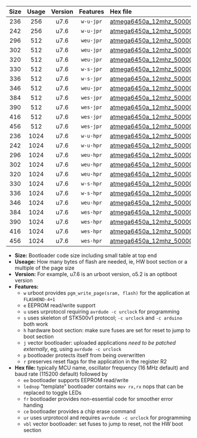 |Size|Usage|Version|Features|Hex file|
|:-:|:-:|:-:|:-:|:--|
|236|256|u7.6|`w-u-jpr`|[atmega6450a_12mhz_500000bps_ur_vbl.hex](https://raw.githubusercontent.com/stefanrueger/urboot/main//atmega6450a_12mhz_500000bps_ur_vbl.hex)|
|242|256|u7.6|`w-u-jpr`|[atmega6450a_12mhz_500000bps_lednop_ur_vbl.hex](https://raw.githubusercontent.com/stefanrueger/urboot/main//atmega6450a_12mhz_500000bps_lednop_ur_vbl.hex)|
|296|512|u7.6|`weu-jpr`|[atmega6450a_12mhz_500000bps_ee_ur_vbl.hex](https://raw.githubusercontent.com/stefanrueger/urboot/main//atmega6450a_12mhz_500000bps_ee_ur_vbl.hex)|
|302|512|u7.6|`weu-jpr`|[atmega6450a_12mhz_500000bps_ee_lednop_ur_vbl.hex](https://raw.githubusercontent.com/stefanrueger/urboot/main//atmega6450a_12mhz_500000bps_ee_lednop_ur_vbl.hex)|
|320|512|u7.6|`weu-jpr`|[atmega6450a_12mhz_500000bps_ee_lednop_fr_ur_vbl.hex](https://raw.githubusercontent.com/stefanrueger/urboot/main//atmega6450a_12mhz_500000bps_ee_lednop_fr_ur_vbl.hex)|
|330|512|u7.6|`w-s-jpr`|[atmega6450a_12mhz_500000bps_vbl.hex](https://raw.githubusercontent.com/stefanrueger/urboot/main//atmega6450a_12mhz_500000bps_vbl.hex)|
|336|512|u7.6|`w-s-jpr`|[atmega6450a_12mhz_500000bps_lednop_vbl.hex](https://raw.githubusercontent.com/stefanrueger/urboot/main//atmega6450a_12mhz_500000bps_lednop_vbl.hex)|
|346|512|u7.6|`weu-jpr`|[atmega6450a_12mhz_500000bps_ee_lednop_fr_ce_ur_vbl.hex](https://raw.githubusercontent.com/stefanrueger/urboot/main//atmega6450a_12mhz_500000bps_ee_lednop_fr_ce_ur_vbl.hex)|
|384|512|u7.6|`wes-jpr`|[atmega6450a_12mhz_500000bps_ee_vbl.hex](https://raw.githubusercontent.com/stefanrueger/urboot/main//atmega6450a_12mhz_500000bps_ee_vbl.hex)|
|390|512|u7.6|`wes-jpr`|[atmega6450a_12mhz_500000bps_ee_lednop_vbl.hex](https://raw.githubusercontent.com/stefanrueger/urboot/main//atmega6450a_12mhz_500000bps_ee_lednop_vbl.hex)|
|416|512|u7.6|`wes-jpr`|[atmega6450a_12mhz_500000bps_ee_lednop_fr_vbl.hex](https://raw.githubusercontent.com/stefanrueger/urboot/main//atmega6450a_12mhz_500000bps_ee_lednop_fr_vbl.hex)|
|456|512|u7.6|`wes-jpr`|[atmega6450a_12mhz_500000bps_ee_lednop_fr_ce_vbl.hex](https://raw.githubusercontent.com/stefanrueger/urboot/main//atmega6450a_12mhz_500000bps_ee_lednop_fr_ce_vbl.hex)|
|236|1024|u7.6|`w-u-hpr`|[atmega6450a_12mhz_500000bps_ur.hex](https://raw.githubusercontent.com/stefanrueger/urboot/main//atmega6450a_12mhz_500000bps_ur.hex)|
|242|1024|u7.6|`w-u-hpr`|[atmega6450a_12mhz_500000bps_lednop_ur.hex](https://raw.githubusercontent.com/stefanrueger/urboot/main//atmega6450a_12mhz_500000bps_lednop_ur.hex)|
|296|1024|u7.6|`weu-hpr`|[atmega6450a_12mhz_500000bps_ee_ur.hex](https://raw.githubusercontent.com/stefanrueger/urboot/main//atmega6450a_12mhz_500000bps_ee_ur.hex)|
|302|1024|u7.6|`weu-hpr`|[atmega6450a_12mhz_500000bps_ee_lednop_ur.hex](https://raw.githubusercontent.com/stefanrueger/urboot/main//atmega6450a_12mhz_500000bps_ee_lednop_ur.hex)|
|320|1024|u7.6|`weu-hpr`|[atmega6450a_12mhz_500000bps_ee_lednop_fr_ur.hex](https://raw.githubusercontent.com/stefanrueger/urboot/main//atmega6450a_12mhz_500000bps_ee_lednop_fr_ur.hex)|
|330|1024|u7.6|`w-s-hpr`|[atmega6450a_12mhz_500000bps.hex](https://raw.githubusercontent.com/stefanrueger/urboot/main//atmega6450a_12mhz_500000bps.hex)|
|336|1024|u7.6|`w-s-hpr`|[atmega6450a_12mhz_500000bps_lednop.hex](https://raw.githubusercontent.com/stefanrueger/urboot/main//atmega6450a_12mhz_500000bps_lednop.hex)|
|346|1024|u7.6|`weu-hpr`|[atmega6450a_12mhz_500000bps_ee_lednop_fr_ce_ur.hex](https://raw.githubusercontent.com/stefanrueger/urboot/main//atmega6450a_12mhz_500000bps_ee_lednop_fr_ce_ur.hex)|
|384|1024|u7.6|`wes-hpr`|[atmega6450a_12mhz_500000bps_ee.hex](https://raw.githubusercontent.com/stefanrueger/urboot/main//atmega6450a_12mhz_500000bps_ee.hex)|
|390|1024|u7.6|`wes-hpr`|[atmega6450a_12mhz_500000bps_ee_lednop.hex](https://raw.githubusercontent.com/stefanrueger/urboot/main//atmega6450a_12mhz_500000bps_ee_lednop.hex)|
|416|1024|u7.6|`wes-hpr`|[atmega6450a_12mhz_500000bps_ee_lednop_fr.hex](https://raw.githubusercontent.com/stefanrueger/urboot/main//atmega6450a_12mhz_500000bps_ee_lednop_fr.hex)|
|456|1024|u7.6|`wes-hpr`|[atmega6450a_12mhz_500000bps_ee_lednop_fr_ce.hex](https://raw.githubusercontent.com/stefanrueger/urboot/main//atmega6450a_12mhz_500000bps_ee_lednop_fr_ce.hex)|

- **Size:** Bootloader code size including small table at top end
- **Useage:** How many bytes of flash are needed, ie, HW boot section or a multiple of the page size
- **Version:** For example, u7.6 is an urboot version, o5.2 is an optiboot version
- **Features:**
  + `w` urboot provides `pgm_write_page(sram, flash)` for the application at `FLASHEND-4+1`
  + `e` EEPROM read/write support
  + `u` uses urprotocol requiring `avrdude -c urclock` for programming
  + `s` uses skeleton of STK500v1 protocol; `-c urclock` and `-c arduino` both work
  + `h` hardware boot section: make sure fuses are set for reset to jump to boot section
  + `j` vector bootloader: uploaded applications *need to be patched externally*, eg, using `avrdude -c urclock`
  + `p` bootloader protects itself from being overwritten
  + `r` preserves reset flags for the application in the register R2
- **Hex file:** typically MCU name, oscillator frequency (16 MHz default) and baud rate (115200 default) followed by
  + `ee` bootloader supports EEPROM read/write
  + `lednop` "template" bootloader contains `mov rx,rx` nops that can be replaced to toggle LEDs
  + `fr` bootloader provides non-essential code for smoother error handing
  + `ce` bootloader provides a chip erase command
  + `ur` uses urprotocol and requires `avrdude -c urclock` for programming
  + `vbl` vector bootloader: set fuses to jump to reset, not the HW boot section
